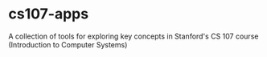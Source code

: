 # cs107-apps
A collection of tools for exploring key concepts in Stanford's CS 107 course (Introduction to Computer Systems)
